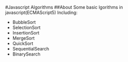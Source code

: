 #Javascript Algorithms
##About
Some basic lgorithms in javascript(ECMAScript5)
Including:
* BubbleSort
* SelectionSort
* InsertionSort
* MergeSort
* QuickSort
* SequentialSearch
* BinarySearch